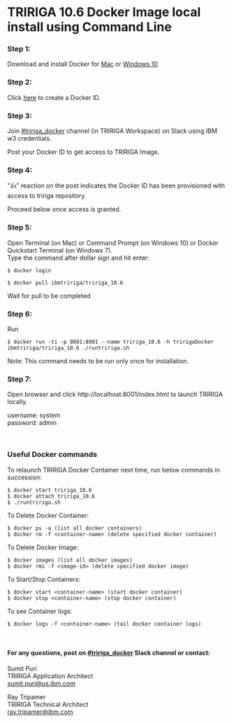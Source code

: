 # TRIRIGA 10.6 Docker Image local install using Command Line

### Step 1: 
Download and install Docker for [Mac](https://download.docker.com/mac/stable/Docker.dmg) or [Windows 10](https://download.docker.com/win/stable/Docker%20for%20Windows%20Installer.exe) 

### Step 2: 
Click [here](https://hub.docker.com/?next=https%3A%2F%2Fhub.docker.com%2F) to create a Docker ID.

### Step 3: 
Join [#tririga_docker](https://ibm-tririga.slack.com/messages/CBBLDA5QU/) channel (in TRIRIGA Workspace) on Slack using IBM w3 credentials.

Post your Docker ID to get access to TRIRIGA Image.

### Step 4: 
":thumbsup:" reaction on the post indicates the Docker ID has been provisioned with access to tririga repository. 

Proceed below once access is granted.

### Step 5: 
Open Terminal (on Mac) or Command Prompt (on Windows 10) or Docker Quickstart Terminal (on Windows 7).<br />
Type the command after dollar sign and hit enter:

```
$ docker login
```


```
$ docker pull ibmtririga/tririga_10.6
```

Wait for pull to be completed

### Step 6: 
Run

```
$ docker run -ti -p 8001:8001 --name tririga_10.6 -h tririgaDocker ibmtririga/tririga_10.6 ./runtririga.sh
```

Note: This command needs to be run only once for installation. 

### Step 7: 
Open browser and click http://localhost:8001/index.html to launch TRIRIGA locally. 

username: system <br />
password: admin

<br />

### Useful Docker commands

To relaunch TRIRIGA Docker Container next time, run below commands in succession:
```
$ docker start tririga_10.6
$ docker attach tririga_10.6
$ ./runtririga.sh
```

To Delete Docker Container:
```
$ docker ps -a (list all docker containers)
$ docker rm -f <container-name> (delete specified docker container)
```
To Delete Docker Image:
```
$ docker images (list all docker images)
$ docker rmi -f <image-id> (delete specified docker image)
```

To Start/Stop Containers:
```
$ docker start <container-name> (start docker container)
$ docker stop <container-name> (stop docker container)
```

To see Container logs:
```
$ docker logs -f <container-name> (tail docker container logs)
```


<br />

#### For any questions, post on [#tririga_docker](https://ibm-tririga.slack.com/messages/CBBLDA5QU/) Slack channel or contact:

Sumit Puri <br />
TRIRIGA Application Architect <br />
sumit.puri@us.ibm.com

Ray Tripamer <br />
TRIRIGA Technical Architect <br />
ray.tripamer@ibm.com

